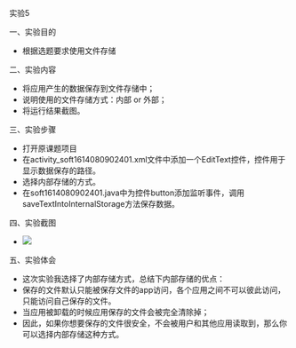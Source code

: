 实验5

一、实验目的
+ 根据选题要求使用文件存储

二、实验内容
+ 将应用产生的数据保存到文件存储中；
+ 说明使用的文件存储方式：内部 or 外部；
+ 将运行结果截图。

三、实验步骤
+ 打开原课题项目
+ 在activity_soft1614080902401.xml文件中添加一个EditText控件，控件用于显示数据保存的路径。
+ 选择内部存储的方式。
+ 在soft1614080902401.java中为控件button添加监听事件，调用saveTextIntoInternalStorage方法保存数据。

四、实验截图
+ ![](https://github.com/uzi-up/android-labs-2018/blob/master/soft1614080902401/%E5%AE%9E%E9%AA%8C5/%E5%BE%AE%E4%BF%A1%E5%9B%BE%E7%89%87_20180531213323.png)

五、实验体会
+ 这次实验我选择了内部存储方式，总结下内部存储的优点：
+ 保存的文件默认只能被保存文件的app访问，各个应用之间不可以彼此访问，只能访问自己保存的文件。
+ 当应用被卸载的时候应用保存的文件会被完全清除掉；
+ 因此，如果你想要保存的文件很安全，不会被用户和其他应用读取到，那么你可以选择内部存储这种方式。
